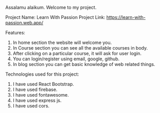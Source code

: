 Assalamu alaikum. Welcome to my project.

Project Name: Learn With Passion 
Project Link: https://learn-with-passion.web.app/


Features:
1. In home section the website will welcome you.
2. In Course section you can see all the available courses in body.
3. After clicking on a particular course, it will ask for user login.
4. You can login/register using email, google, github.
5. In blog section you can get basic knowledge of web related things.

Technologies used for this project:

1. I have used React Bootstrap.
2. I have used firebase.
3. I have used fontawesome.
4. I have used express js.
5. I have used cors.